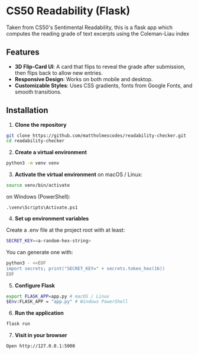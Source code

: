 # CS50 Readability (Flask)

Taken from CS50's Sentimental Readability, this is a flask app which computes the reading grade of text excerpts using the Coleman-Liau index

## Features

- **3D Flip-Card UI**: A card that flips to reveal the grade after submission, then flips back to allow new entries.
- **Responsive Design**: Works on both mobile and desktop.
- **Customizable Styles**: Uses CSS gradients, fonts from Google Fonts, and smooth transitions.

## Installation

1. **Clone the repository**
```bash
git clone https://github.com/mattholmescodes/readability-checker.git
cd readability-checker
```

2. **Create a virtual environment**
```bash
python3 -m venv venv
```

3. **Activate the virtual environment**
on macOS / Linux:
```bash
source venv/bin/activate
```

on Windows (PowerShell):
```
.\venv\Scripts\Activate.ps1
```

4. **Set up environment variables**

Create a .env file at the project root with at least:
```bash
SECRET_KEY=<a-random-hex-string>
```

You can generate one with:
```bash
python3 - <<EOF
import secrets; print("SECRET_KEY=" + secrets.token_hex(16))
EOF
```

5. **Configure Flask**
```bash
export FLASK_APP=app.py # macOS / Linux
$Env:FLASK_APP = "app.py" # Windows PowerShell
```

6. **Run the application**
```bash
flask run
```

7. **Visit in your browser**
```bash
Open http://127.0.0.1:5000
```